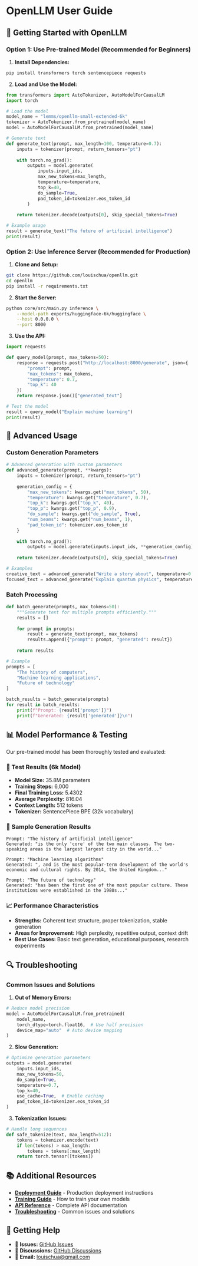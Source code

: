 # OpenLLM User Guide

<!-- Copyright (C) 2024 Louis Chua Bean Chong -->
<!-- This file is part of OpenLLM - dual-licensed under GPLv3 and Commercial License -->

## 🎯 Getting Started with OpenLLM

### **Option 1: Use Pre-trained Model (Recommended for Beginners)**

1. **Install Dependencies:**
```bash
pip install transformers torch sentencepiece requests
```

2. **Load and Use the Model:**
```python
from transformers import AutoTokenizer, AutoModelForCausalLM
import torch

# Load the model
model_name = "lemms/openllm-small-extended-6k"
tokenizer = AutoTokenizer.from_pretrained(model_name)
model = AutoModelForCausalLM.from_pretrained(model_name)

# Generate text
def generate_text(prompt, max_length=100, temperature=0.7):
    inputs = tokenizer(prompt, return_tensors="pt")
    
    with torch.no_grad():
        outputs = model.generate(
            inputs.input_ids,
            max_new_tokens=max_length,
            temperature=temperature,
            top_k=40,
            do_sample=True,
            pad_token_id=tokenizer.eos_token_id
        )
    
    return tokenizer.decode(outputs[0], skip_special_tokens=True)

# Example usage
result = generate_text("The future of artificial intelligence")
print(result)
```

### **Option 2: Use Inference Server (Recommended for Production)**

1. **Clone and Setup:**
```bash
git clone https://github.com/louischua/openllm.git
cd openllm
pip install -r requirements.txt
```

2. **Start the Server:**
```bash
python core/src/main.py inference \
    --model-path exports/huggingface-6k/huggingface \
    --host 0.0.0.0 \
    --port 8000
```

3. **Use the API:**
```python
import requests

def query_model(prompt, max_tokens=50):
    response = requests.post("http://localhost:8000/generate", json={
        "prompt": prompt,
        "max_tokens": max_tokens,
        "temperature": 0.7,
        "top_k": 40
    })
    return response.json()["generated_text"]

# Test the model
result = query_model("Explain machine learning")
print(result)
```

## 🔧 Advanced Usage

### **Custom Generation Parameters**

```python
# Advanced generation with custom parameters
def advanced_generate(prompt, **kwargs):
    inputs = tokenizer(prompt, return_tensors="pt")
    
    generation_config = {
        "max_new_tokens": kwargs.get("max_tokens", 50),
        "temperature": kwargs.get("temperature", 0.7),
        "top_k": kwargs.get("top_k", 40),
        "top_p": kwargs.get("top_p", 0.9),
        "do_sample": kwargs.get("do_sample", True),
        "num_beams": kwargs.get("num_beams", 1),
        "pad_token_id": tokenizer.eos_token_id
    }
    
    with torch.no_grad():
        outputs = model.generate(inputs.input_ids, **generation_config)
    
    return tokenizer.decode(outputs[0], skip_special_tokens=True)

# Examples
creative_text = advanced_generate("Write a story about", temperature=0.9, max_tokens=100)
focused_text = advanced_generate("Explain quantum physics", temperature=0.3, max_tokens=80)
```

### **Batch Processing**

```python
def batch_generate(prompts, max_tokens=50):
    """Generate text for multiple prompts efficiently."""
    results = []
    
    for prompt in prompts:
        result = generate_text(prompt, max_tokens)
        results.append({"prompt": prompt, "generated": result})
    
    return results

# Example
prompts = [
    "The history of computers",
    "Machine learning applications",
    "Future of technology"
]

batch_results = batch_generate(prompts)
for result in batch_results:
    print(f"Prompt: {result['prompt']}")
    print(f"Generated: {result['generated']}\n")
```

## 📊 Model Performance & Testing

Our pre-trained model has been thoroughly tested and evaluated:

### **🧪 Test Results (6k Model)**
- **Model Size:** 35.8M parameters
- **Training Steps:** 6,000
- **Final Training Loss:** 5.4302
- **Average Perplexity:** 816.04
- **Context Length:** 512 tokens
- **Tokenizer:** SentencePiece BPE (32k vocabulary)

### **🎯 Sample Generation Results**
```
Prompt: "The history of artificial intelligence"
Generated: "is the only 'core' of the two main classes. The two-speaking areas is the largest largest city in the world..."

Prompt: "Machine learning algorithms"
Generated: ", and is the most popular-term development of the world's economic and cultural rights. By 2014, the United Kingdom..."

Prompt: "The future of technology"
Generated: "has been the first one of the most popular culture. These institutions were established in the 1980s..."
```

### **📈 Performance Characteristics**
- **Strengths:** Coherent text structure, proper tokenization, stable generation
- **Areas for Improvement:** High perplexity, repetitive output, context drift
- **Best Use Cases:** Basic text generation, educational purposes, research experiments

## 🔍 Troubleshooting

### **Common Issues and Solutions**

1. **Out of Memory Errors:**
```python
# Reduce model precision
model = AutoModelForCausalLM.from_pretrained(
    model_name, 
    torch_dtype=torch.float16,  # Use half precision
    device_map="auto"  # Auto device mapping
)
```

2. **Slow Generation:**
```python
# Optimize generation parameters
outputs = model.generate(
    inputs.input_ids,
    max_new_tokens=50,
    do_sample=True,
    temperature=0.7,
    top_k=40,
    use_cache=True,  # Enable caching
    pad_token_id=tokenizer.eos_token_id
)
```

3. **Tokenization Issues:**
```python
# Handle long sequences
def safe_tokenize(text, max_length=512):
    tokens = tokenizer.encode(text)
    if len(tokens) > max_length:
        tokens = tokens[:max_length]
    return torch.tensor([tokens])
```

## 📚 Additional Resources

- **[Deployment Guide](deployment-guide.md)** - Production deployment instructions
- **[Training Guide](training-guide.md)** - How to train your own models
- **[API Reference](api-reference.md)** - Complete API documentation
- **[Troubleshooting](troubleshooting.md)** - Common issues and solutions

## 🤝 Getting Help

- 📝 **Issues:** [GitHub Issues](https://github.com/louischua/openllm/issues)
- 💬 **Discussions:** [GitHub Discussions](https://github.com/louischua/openllm/discussions)
- 📧 **Email:** louischua@gmail.com
